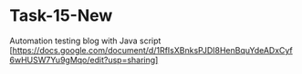 # Task-15-New
Automation testing blog with Java script [https://docs.google.com/document/d/1RfIsXBnksPJDI8HenBquYdeADxCyf6wHUSW7Yu9gMqo/edit?usp=sharing]

